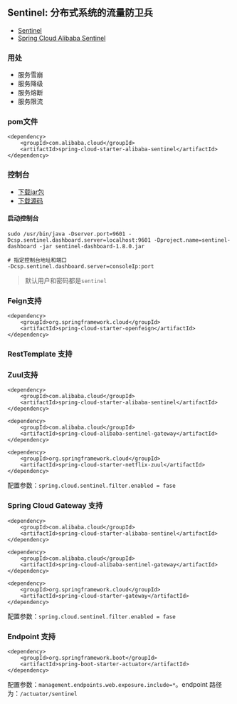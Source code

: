 ## Sentinel: 分布式系统的流量防卫兵
* [Sentinel](https://github.com/alibaba/Sentinel/wiki/%E4%BB%8B%E7%BB%8D)
* [Spring Cloud Alibaba Sentinel](https://github.com/alibaba/spring-cloud-alibaba/wiki/Sentinel)


### 用处
* 服务雪崩
* 服务降级
* 服务熔断
* 服务限流


### pom文件
```
<dependency>
    <groupId>com.alibaba.cloud</groupId>
    <artifactId>spring-cloud-starter-alibaba-sentinel</artifactId>
</dependency>
```


### 控制台
* [下载jar包](https://github.com/alibaba/Sentinel/releases)
* [下载源码](https://github.com/alibaba/Sentinel/tree/master/sentinel-dashboard)

#### 启动控制台
```
sudo /usr/bin/java -Dserver.port=9601 -Dcsp.sentinel.dashboard.server=localhost:9601 -Dproject.name=sentinel-dashboard -jar sentinel-dashboard-1.8.0.jar

# 指定控制台地址和端口
-Dcsp.sentinel.dashboard.server=consoleIp:port
```

> 默认用户和密码都是`sentinel`



### Feign支持
```
<dependency>
    <groupId>org.springframework.cloud</groupId>
    <artifactId>spring-cloud-starter-openfeign</artifactId>
</dependency>
```


### RestTemplate 支持


### Zuul支持
```
<dependency>
    <groupId>com.alibaba.cloud</groupId>
    <artifactId>spring-cloud-starter-alibaba-sentinel</artifactId>
</dependency>

<dependency>
    <groupId>com.alibaba.cloud</groupId>
    <artifactId>spring-cloud-alibaba-sentinel-gateway</artifactId>
</dependency>

<dependency>
    <groupId>org.springframework.cloud</groupId>
    <artifactId>spring-cloud-starter-netflix-zuul</artifactId>
</dependency>
```
配置参数：`spring.cloud.sentinel.filter.enabled = fase`


### Spring Cloud Gateway 支持
```
<dependency>
    <groupId>com.alibaba.cloud</groupId>
    <artifactId>spring-cloud-starter-alibaba-sentinel</artifactId>
</dependency>

<dependency>
    <groupId>com.alibaba.cloud</groupId>
    <artifactId>spring-cloud-alibaba-sentinel-gateway</artifactId>
</dependency>

<dependency>
    <groupId>org.springframework.cloud</groupId>
    <artifactId>spring-cloud-starter-gateway</artifactId>
</dependency>
```
配置参数：`spring.cloud.sentinel.filter.enabled = fase`


### Endpoint 支持
```
<dependency>
    <groupId>org.springframework.boot</groupId>
    <artifactId>spring-boot-starter-actuator</artifactId>
</dependency>
```
配置参数：`management.endpoints.web.exposure.include=*`。endpoint 路径为：`/actuator/sentinel`
